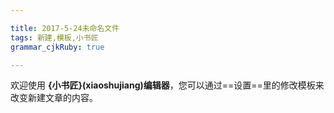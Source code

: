 ```yaml
---

title: 2017-5-24未命名文件 
tags: 新建,模板,小书匠
grammar_cjkRuby: true

---
```




欢迎使用 **{小书匠}(xiaoshujiang)编辑器**，您可以通过==设置==里的修改模板来改变新建文章的内容。
